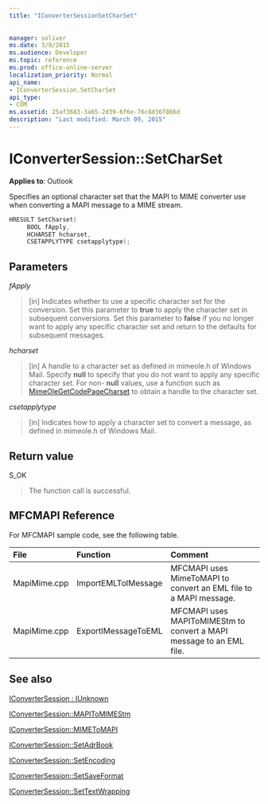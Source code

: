 ```yaml
---
title: "IConverterSessionSetCharSet"
 
 
manager: soliver
ms.date: 3/9/2015
ms.audience: Developer
ms.topic: reference
ms.prod: office-online-server
localization_priority: Normal
api_name:
- IConverterSession.SetCharSet
api_type:
- COM
ms.assetid: 25af3683-3a65-2d39-6f6e-76c8d36f866d
description: "Last modified: March 09, 2015"
---
```


# IConverterSession::SetCharSet

  
  
**Applies to**: Outlook 
  
Specifies an optional character set that the MAPI to MIME converter use when converting a MAPI message to a MIME stream.
  
```cpp
HRESULT SetCharset( 
     BOOL fApply, 
     HCHARSET hcharset, 
     CSETAPPLYTYPE csetapplytype); 
```

## Parameters

 _fApply_
  
> [in] Indicates whether to use a specific character set for the conversion. Set this parameter to **true** to apply the character set in subsequent conversions. Set this parameter to **false** if you no longer want to apply any specific character set and return to the defaults for subsequent messages. 
    
 _hcharset_
  
> [in] A handle to a character set as defined in mimeole.h of Windows Mail. Specify **null** to specify that you do not want to apply any specific character set. For non- **null** values, use a function such as [MimeOleGetCodePageCharset](http://msdn.microsoft.com/en-us/library/ms714746%28VS.85%29.aspx) to obtain a handle to the character set. 
    
 _csetapplytype_
  
> [in] Indicates how to apply a character set to convert a message, as defined in mimeole.h of Windows Mail.
    
## Return value

S_OK
  
> The function call is successful.
    
## MFCMAPI Reference

For MFCMAPI sample code, see the following table.
  
|**File**|**Function**|**Comment**|
|:-----|:-----|:-----|
|MapiMime.cpp  <br/> |ImportEMLToIMessage  <br/> |MFCMAPI uses MimeToMAPI to convert an EML file to a MAPI message.  <br/> |
|MapiMime.cpp  <br/> |ExportIMessageToEML  <br/> |MFCMAPI uses MAPIToMIMEStm to convert a MAPI message to an EML file.  <br/> |
   
## See also



[IConverterSession : IUnknown](iconvertersessioniunknown.md)
  
[IConverterSession::MAPIToMIMEStm](iconvertersession-mapitomimestm.md)
  
[IConverterSession::MIMEToMAPI](iconvertersession-mimetomapi.md)
  
[IConverterSession::SetAdrBook](iconvertersession-setadrbook.md)
  
[IConverterSession::SetEncoding](iconvertersession-setencoding.md)
  
[IConverterSession::SetSaveFormat](iconvertersession-setsaveformat.md)
  
[IConverterSession::SetTextWrapping](iconvertersession-settextwrapping.md)

